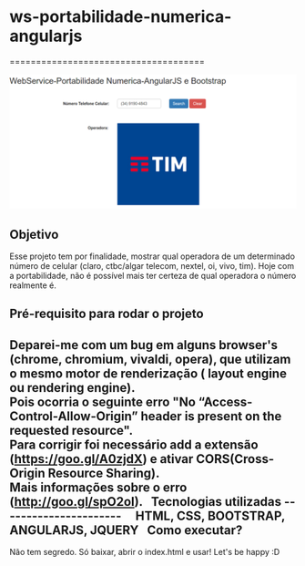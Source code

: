 # ws-portabilidade-numerica-angularjs
=====================================

<div><img alt="print" src="img/print.png" /></div>

Objetivo
--------

Esse projeto tem por finalidade, mostrar qual operadora de um determinado número de celular (claro, ctbc/algar telecom, nextel, oi, vivo, tim).
Hoje com a portabilidade, não é possível mais ter certeza de qual operadora o número realmente é.


Pré-requisito para rodar o projeto
----------------------------------
Deparei-me com um bug em alguns browser's (chrome, chromium, vivaldi, opera), que utilizam o mesmo motor de renderização ( layout engine ou rendering engine).<br>
Pois ocorria o seguinte erro "No “Access-Control-Allow-Origin” header is present on the requested resource".<br>
Para corrigir foi necessário add a extensão (https://goo.gl/A0zjdX) e ativar CORS(Cross-Origin Resource Sharing).<br>
Mais informações sobre o erro (http://goo.gl/spO2oI).
			 
Tecnologias utilizadas
----------------------				 
  HTML, CSS, BOOTSTRAP, ANGULARJS, JQUERY
			 
Como executar?
--------------

Não tem segredo. Só baixar, abrir o index.html e usar! 
Let's be happy :D
		 

